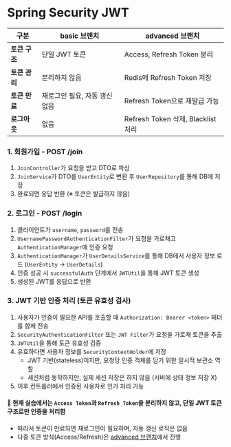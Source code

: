 # Spring Security JWT

| 구분          | basic 브랜치                     | advanced 브랜치                      |
|---------------|---------------------------------|-------------------------------------|
| **토큰 구조**  | 단일 JWT 토큰                    | Access, Refresh Token 분리            |
| **토큰 관리**  | 분리하지 않음                    | Redis에 Refresh Token 저장           |
| **토큰 만료**  | 재로그인 필요, 자동 갱신 없음      | Refresh Token으로 재발급 가능        |
| **로그아웃**   | 없음                             | Refresh Token 삭제, Blacklist 처리    |

### 1. 회원가입 - POST /join
1. `JoinController`가 요청을 받고 DTO로 파싱
2. `JoinService`가 DTO를 `UserEntity`로 변환 후 `UserRepository`를 통해 DB에 저장
3. 완료되면 응답 반환 (※ 토큰은 발급하지 않음)

### 2. 로그인 - POST /login
1. 클라이언트가 `username`, `password`를 전송
2. `UsernamePasswordAuthenticationFilter`가 요청을 가로채고 `AuthenticationManager`에 인증 요청
3. `AuthenticationManager`가 `UserDetailsService`를 통해 DB에서 사용자 정보 로드 (`UserEntity` → `UserDetails`)
4. 인증 성공 시 `successfulAuth` 단계에서 `JWTUtil`을 통해 JWT 토큰 생성
5. 생성된 JWT를 응답으로 반환

### 3. JWT 기반 인증 처리 (토큰 유효성 검사)
1. 사용자가 인증이 필요한 API를 호출할 때 `Authorization: Bearer <token>` 헤더를 함께 전송
2. `SecurityAuthenticationFilter` 또는 `JWT Filter`가 요청을 가로채 토큰을 추출
3. `JWTUtil`을 통해 토큰 유효성 검증
4. 유효하다면 사용자 정보를 `SecurityContextHolder`에 저장
   - JWT 기반(stateless)이지만, 요청당 인증 객체를 담기 위한 일시적 보관소 역할
   - 세션처럼 동작하지만, 실제 세션 저장은 하지 않음 (서버에 상태 정보 저장 X) 
5. 이후 컨트롤러에서 인증된 사용자로 인가 처리 가능

#### 📌 현재 실습에서는 `Access Token`과 `Refresh Token`을 분리하지 않고, **단일 JWT 토큰 구조**로만 인증을 처리함
- 따라서 토큰이 만료되면 재로그인이 필요하며, 자동 갱신 로직은 없음
- 다중 토큰 방식(Access/Refresh)은 [advanced 브랜치](https://github.com/bum0w0/spring-security-jwt-study/tree/advanced)에서 진행
